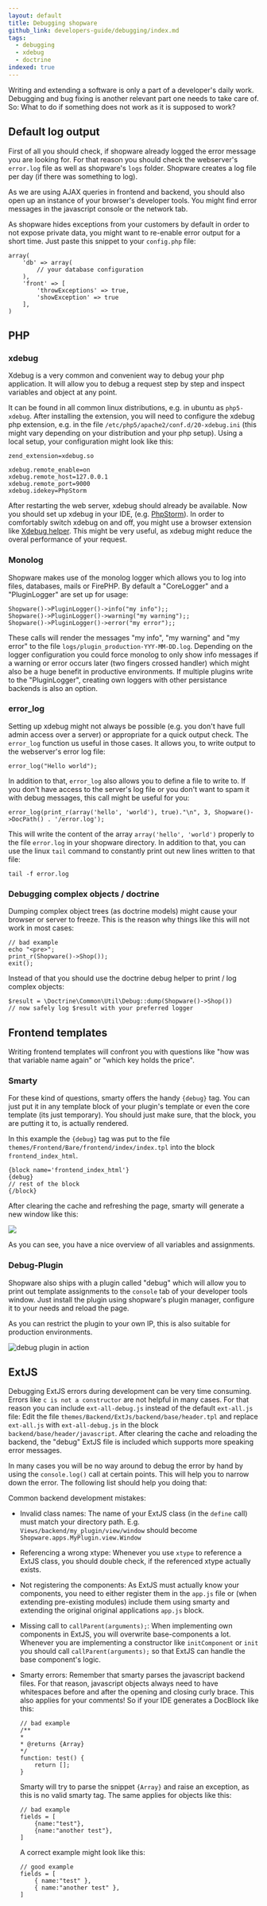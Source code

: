 ```yaml
---
layout: default
title: Debugging shopware
github_link: developers-guide/debugging/index.md
tags:
  - debugging
  - xdebug
  - doctrine
indexed: true
---
```

Writing and extending a software is only a part of a developer's daily work. Debugging and bug fixing is another relevant part one needs to take care of.
So: What to do if something does not work as it is supposed to work?

## Default log output
First of all you should check, if shopware already logged the error message you are looking for. For that reason you should check the webserver's `error.log` file 
as well as shopware's `logs` folder. Shopware creates a log file per day (if there was something to log).

As we are using AJAX queries in frontend and backend, you should also open up an instance of your browser's developer tools. You might find error messages in the 
javascript console or the network tab. 

As shopware hides exceptions from your customers by default in order to not expose private data, you might want to re-enable error output for a short time. 
Just paste this snippet to your `config.php` file:

```
array(
    'db' => array(
        // your database configuration
    ),
    'front' => [
        'throwExceptions' => true,
        'showException' => true
    ],
)
```

## PHP

### xdebug
Xdebug is a very common and convenient way to debug your php application. It will allow you to debug a request step by step and inspect variables and object at any point.

It can be found in all common linux distributions, e.g. in ubuntu as `php5-xdebug`. After installing the extension, you will need to configure the xdebug php extension,
e.g. in the file `/etc/php5/apache2/conf.d/20-xdebug.ini` (this might vary depending on your distribution and your php setup). Using a local setup, your configuration might
look like this:

```
zend_extension=xdebug.so

xdebug.remote_enable=on
xdebug.remote_host=127.0.0.1
xdebug.remote_port=9000
xdebug.idekey=PhpStorm
```

After restarting the web server, xdebug should already be available. Now you should set up xdebug in your IDE, (e.g. [PhpStorm](https://www.jetbrains.com/phpstorm/help/configuring-xdebug.html)).
In order to comfortably switch xdebug on and off, you might use a browser extension like [Xdebug helper](https://chrome.google.com/webstore/detail/xdebug-helper/eadndfjplgieldjbigjakmdgkmoaaaoc?utm_source=chrome-app-launcher-info-dialog).
This might be very useful, as xdebug might reduce the overal performance of your request.  

### Monolog
Shopware makes use of the monolog logger which allows you to log into files, databases, mails or FirePHP. By default a "CoreLogger" and a "PluginLogger" are set up for usage:

```
Shopware()->PluginLogger()->info("my info");;
Shopware()->PluginLogger()->warning("my warning");;
Shopware()->PluginLogger()->error("my error");;
```

These calls will render the messages "my info", "my warning" and "my error" to the file `logs/plugin_production-YYY-MM-DD.log`.
Depending on the logger configuration you could force monolog to only show info messages if a warning or error occurs later (two fingers crossed handler)
which might also be a huge benefit in productive environments. If multiple plugins write to the "PluginLogger", creating own
loggers with other persistance backends is also an option.

### error_log
Setting up xdebug might not always be possible (e.g. you don't have full admin access over a server) or appropriate for
a quick output check. The `error_log` function us useful in those cases. It allows you, to write output to the webserver's error log file:

```
error_log("Hello world");
```

In addition to that, `error_log` also allows you to define a file to write to. If you don't have access to the server's log
file or you don't want to spam it with debug messages, this call might be useful for you: 

```
error_log(print_r(array('hello', 'world'), true)."\n", 3, Shopware()->DocPath() . '/error.log');
```

This will write the content of the array `array('hello', 'world')` properly to the file `error.log` in your shopware directory.
In addition to that, you can use the linux `tail` command to constantly print out new lines written to that file:

```
tail -f error.log
```

### Debugging complex objects / doctrine
Dumping complex object trees (as doctrine models) might cause your browser or server to freeze. This is the reason why things like this will not work in most cases:
 
```
// bad example
echo "<pre>";
print_r(Shopware()->Shop());
exit();
```

Instead of that you should use the doctrine debug helper to print / log complex objects: 

```
$result = \Doctrine\Common\Util\Debug::dump(Shopware()->Shop())
// now safely log $result with your preferred logger
```

## Frontend templates
Writing frontend templates will confront you with questions like "how was that variable name again" or "which key holds the price". 

### Smarty
For these kind of questions, smarty offers the handy `{debug}` tag. You can just put it in any template block of your
plugin's template or even the core template (its just temporary). You should just make sure, that the block, you
are putting it to, is actually rendered. 

In this example the `{debug}` tag was put to the file `themes/Frontend/Bare/frontend/index/index.tpl` into the block `frontend_index_html`.

```
{block name='frontend_index_html'}
{debug}
// rest of the block
{/block}
```

After clearing the cache and refreshing the page, smarty will generate a new window like this:

<img style="margin-right:10px" src="img/smarty.png" />

As you can see, you have a nice overview of all variables and assignments.

### Debug-Plugin
Shopware also ships with a plugin called "debug" which will allow you to print out template assignments to the `console` tab of your developer tools window.
Just install the plugin using shopware's plugin manager, configure it to your needs and reload the page.

As you can restrict the plugin to your own IP, this is also suitable for production environments.

![debug plugin in action](img/debug_plugin.png)

## ExtJS
Debugging ExtJS errors during development can be very time consuming. Errors like `c is not a constructor` are not helpful
in many cases. For that reason you can include `ext-all-debug.js` instead of the default `ext-all.js` file:
Edit the file `themes/Backend/ExtJs/backend/base/header.tpl` and replace `ext-all.js` with `ext-all-debug.js` in the block `backend/base/header/javascript`. 
After clearing the cache and reloading the backend, the "debug" ExtJS file is included which supports more speaking error messages.

In many cases you will be no way around to debug the error by hand by using the `console.log()` call at certain points. This will help you
to narrow down the error. The following list should help you doing that:

Common backend development mistakes:
 
* Invalid class names: The name of your ExtJS class (in the `define` call) must match your directory path. E.g. `Views/backend/my_plugin/view/window` 
should become `Shopware.apps.MyPlugin.view.Window`
* Referencing a wrong xtype: Whenever you use `xtype` to reference a ExtJS class, you should double check, if the referenced xtype actually exists.
* Not registering the components: As ExtJS must actually know your components, you need to either register them in the `app.js` file or (when extending
pre-existing modules) include them using smarty and extending the original original applications `app.js` block.
* Missing call to `callParent(arguments);`: When implementing own components in ExtJS, you will overwrite base-components
a lot. Whenever you are implementing a constructor like `initComponent` or `init` you should call `callParent(arguments);`
so that ExtJS can handle the base component's logic.
* Smarty errors: Remember that  smarty parses the javascript backend files. For that reason, javascript objects always need
to have whitespaces before and after the opening and closing curly brace. This also applies for your comments! So if your IDE 
generates a DocBlock like this:
    
    ```
    // bad example
    /**
    * 
    * @returns {Array}
    */
    function: test() {
        return [];
    }
    ```
    Smarty will try to parse the snippet `{Array}` and raise an exception, as this is no valid smarty tag. The same applies
    for objects like this:
    
    ```
    // bad example
    fields = [
        {name:"test"},
        {name:"another test"},
    ]
    ```
    
    A correct example might look like this:
    
    
    ```
    // good example
    fields = [
        { name:"test" },
        { name:"another test" },
    ]
    ```
